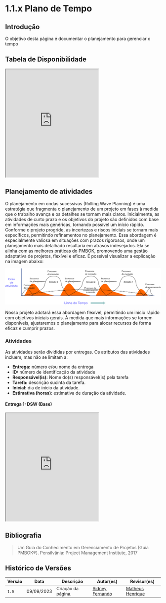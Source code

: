 # 1.1.x Plano de Tempo

## Introdução

O objetivo desta página é documentar o planejamento para gerenciar o tempo

## Tabela de Disponibilidade

<div>
<iframe src="https://docs.google.com/spreadsheets/d/e/2PACX-1vQhjfSf_VjGWHEMpdYINRaRrQD0LcXnXMFsbwrBdIooLjM7BllbLj3VYCQElRJMSYjBVSk0YtzyVkyh/pubhtml?widget=true&amp;headers=false" style="height: 350px;"></iframe>

</div>

## Planejamento de atividades

O planejamento em ondas sucessivas (Rolling Wave Planning) é uma estratégia que fragmenta o planejamento de um projeto em fases à medida que o trabalho avança e os detalhes se tornam mais claros. Inicialmente, as atividades de curto prazo e os objetivos do projeto são definidos com base em informações mais genéricas, tornando possível um início rápido. Conforme o projeto progride, as incertezas e riscos iniciais se tornam mais específicos, permitindo refinamentos no planejamento. Essa abordagem é especialmente valiosa em situações com prazos rigorosos, onde um planejamento mais detalhado resultaria em atrasos indesejados. Ela se alinha com as melhores práticas do PMBOK, promovendo uma gestão adaptativa de projetos, flexível e eficaz. É possível visualizar a explicação na imagem abaixo:

![Figura Rolling Wave Planning](../../assets/RollingWavePlanning.png)

Nosso projeto adotará essa abordagem flexível, permitindo um início rápido com objetivos iniciais gerais. À medida que mais informações se tornem disponíveis, ajustaremos o planejamento para alocar recursos de forma eficaz e cumprir prazos.

### Atividades

As atividades serão divididas por entregas. Os atributos das atividades incluem, mas não se limitam a:

- **Entrega:** número e/ou nome da entrega
- **ID:** número de identificação da atividade
- **Responsável(is):** Nome do(s) responsável(is) pela tarefa
- **Tarefa:** descrição sucinta da tarefa.
- **Inicial:** dia de início da atividade.
- **Estimativa (horas):** estimativa de duração da atividade.

#### Entrega 1: DSW (Base)


<!-- | ID  | Tarefa                                  | Responsável                    | Inicial    | Estimativa (h) |
|-----|-----------------------------------------|--------------------------------|------------|-----------------|
| 001 | Design Sprint                           | Douglas                        | 09/09/2023 | 5               |
| 002 | 5W2H                                    | Débora e Hellen                | 09/09/2023 | 5               |
| 003 | Mapa Mental                             | Geovanna, Maciel e Matheus      | 09/09/2023 | 7               |
| 004 | Diagrama Causa-Efeito                   | Douglas e Arthur               | 09/09/2023 | 6 |
| 005 | Rich Picture                            | Geovanna, Maciel, Debora e Hellen| 09/09/2023 | 4 |
| 006 | Léxico (ou Glossário)                   | Sidney e Arthur                | 09/09/2023 | 5 |
| 007 | Planos de Risco, Custo e Tempo          | Matheus e Sidney               | 09/09/2023 | 8 |
| 008 | Modelagem BPMN                          | Laura, Douglas, Sidney e Arthur | 09/09/2023 | [Insira o valor] |
| 009 | Escolhas Metodológicas                  | Debora                         | 09/09/2023 | [Insira o valor] | -->

<iframe style="min-height: 350px; max-height: 390px; width: 50%; min-width: 300px;" src="https://docs.google.com/spreadsheets/d/e/2PACX-1vTpNtPoBoAIaQ3Wjc84Y4C6eywTQhOwLFbFmuDEIVWeFExolsq1mCwmkWHz53jYrvqFDFelcGFU1p5M/pubhtml?widget=true&amp;headers=false"></iframe>

## Bibliografia

> Um Guia do Conhecimento em Gerenciamento de Projetos (Guia PMBOK®). Pensilvânia: Project Management Institute, 2017

## Histórico de Versões

| Versão | Data       | Descrição                                                                | Autor(es)                                                                                         | Revisor(es)                                    |
| ------ | ---------- | ------------------------------------------------------------------------ | ------------------------------------------------------------------------------------------------- | ---------------------------------------------- |
| `1.0`  | 09/09/2023 | Criação da página.                                                       | [Sidney Fernando](https://github.com/nando3d3)                                                  |  [Matheus Henrique](https://github.com/mathonaut)|